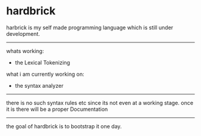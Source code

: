# hardbrick

harbrick is my self made programming language which is still under development.

---

whats working:
* the Lexical Tokenizing

what i am currently working on:
 * the syntax analyzer

--- 

there is no such syntax rules etc since its not even at a working stage. once it is there will be a proper Documentation

--- 

the goal of hardbrick is to bootstrap it one day.
